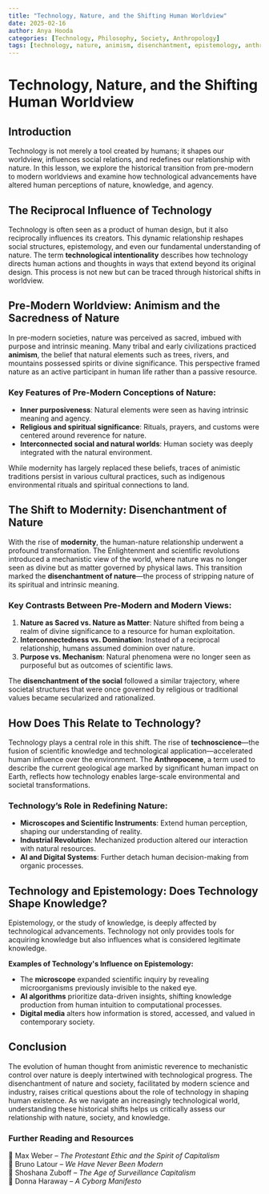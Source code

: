 ```yaml
---
title: "Technology, Nature, and the Shifting Human Worldview"
date: 2025-02-16
author: Anya Hooda
categories: [Technology, Philosophy, Society, Anthropology]
tags: [technology, nature, animism, disenchantment, epistemology, anthropocene, technoscience]
---
```


# Technology, Nature, and the Shifting Human Worldview

## Introduction
Technology is not merely a tool created by humans; it shapes our worldview, influences social relations, and redefines our relationship with nature. In this lesson, we explore the historical transition from pre-modern to modern worldviews and examine how technological advancements have altered human perceptions of nature, knowledge, and agency.

## The Reciprocal Influence of Technology
Technology is often seen as a product of human design, but it also reciprocally influences its creators. This dynamic relationship reshapes social structures, epistemology, and even our fundamental understanding of nature. The term **technological intentionality** describes how technology directs human actions and thoughts in ways that extend beyond its original design. This process is not new but can be traced through historical shifts in worldview.

## Pre-Modern Worldview: Animism and the Sacredness of Nature
In pre-modern societies, nature was perceived as sacred, imbued with purpose and intrinsic meaning. Many tribal and early civilizations practiced **animism**, the belief that natural elements such as trees, rivers, and mountains possessed spirits or divine significance. This perspective framed nature as an active participant in human life rather than a passive resource.

### Key Features of Pre-Modern Conceptions of Nature:
- **Inner purposiveness**: Natural elements were seen as having intrinsic meaning and agency.
- **Religious and spiritual significance**: Rituals, prayers, and customs were centered around reverence for nature.
- **Interconnected social and natural worlds**: Human society was deeply integrated with the natural environment.

While modernity has largely replaced these beliefs, traces of animistic traditions persist in various cultural practices, such as indigenous environmental rituals and spiritual connections to land.

## The Shift to Modernity: Disenchantment of Nature
With the rise of **modernity**, the human-nature relationship underwent a profound transformation. The Enlightenment and scientific revolutions introduced a mechanistic view of the world, where nature was no longer seen as divine but as matter governed by physical laws. This transition marked the **disenchantment of nature**—the process of stripping nature of its spiritual and intrinsic meaning.

### Key Contrasts Between Pre-Modern and Modern Views:
1. **Nature as Sacred vs. Nature as Matter**: Nature shifted from being a realm of divine significance to a resource for human exploitation.
2. **Interconnectedness vs. Domination**: Instead of a reciprocal relationship, humans assumed dominion over nature.
3. **Purpose vs. Mechanism**: Natural phenomena were no longer seen as purposeful but as outcomes of scientific laws.

The **disenchantment of the social** followed a similar trajectory, where societal structures that were once governed by religious or traditional values became secularized and rationalized.

## How Does This Relate to Technology?
Technology plays a central role in this shift. The rise of **technoscience**—the fusion of scientific knowledge and technological application—accelerated human influence over the environment. The **Anthropocene**, a term used to describe the current geological age marked by significant human impact on Earth, reflects how technology enables large-scale environmental and societal transformations.

### Technology’s Role in Redefining Nature:
- **Microscopes and Scientific Instruments**: Extend human perception, shaping our understanding of reality.
- **Industrial Revolution**: Mechanized production altered our interaction with natural resources.
- **AI and Digital Systems**: Further detach human decision-making from organic processes.

## Technology and Epistemology: Does Technology Shape Knowledge?
Epistemology, or the study of knowledge, is deeply affected by technological advancements. Technology not only provides tools for acquiring knowledge but also influences what is considered legitimate knowledge.

**Examples of Technology's Influence on Epistemology:**
- The **microscope** expanded scientific inquiry by revealing microorganisms previously invisible to the naked eye.
- **AI algorithms** prioritize data-driven insights, shifting knowledge production from human intuition to computational processes.
- **Digital media** alters how information is stored, accessed, and valued in contemporary society.

## Conclusion
The evolution of human thought from animistic reverence to mechanistic control over nature is deeply intertwined with technological progress. The disenchantment of nature and society, facilitated by modern science and industry, raises critical questions about the role of technology in shaping human existence. As we navigate an increasingly technological world, understanding these historical shifts helps us critically assess our relationship with nature, society, and knowledge.

### Further Reading and Resources
📌 Max Weber – *The Protestant Ethic and the Spirit of Capitalism*  
📌 Bruno Latour – *We Have Never Been Modern*  
📌 Shoshana Zuboff – *The Age of Surveillance Capitalism*  
📌 Donna Haraway – *A Cyborg Manifesto*  
